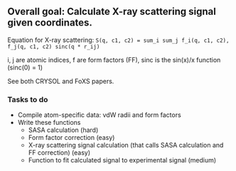 
## Overall goal: Calculate X-ray scattering signal given coordinates.

Equation for X-ray scattering: `S(q, c1, c2) = sum_i sum_j f_i(q, c1, c2), f_j(q, c1, c2) sinc(q * r_ij)`

i, j are atomic indices, f are form factors (FF), sinc is the sin(x)/x function (sinc(0) = 1)

See both CRYSOL and FoXS papers.


### Tasks to do

- Compile atom-specific data: vdW radii and form factors
- Write these functions
  - SASA calculation (hard)
  - Form factor correction (easy)
  - X-ray scattering signal calculation (that calls SASA calculation and FF correction) (easy)
  - Function to fit calculated signal to experimental signal (medium)





